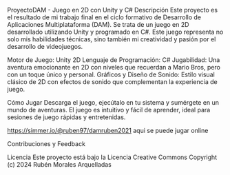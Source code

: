 ProyectoDAM - Juego en 2D con Unity y C#
Descripción
Este proyecto es el resultado de mi trabajo final en el ciclo formativo de Desarrollo de Aplicaciones Multiplataforma (DAM). Se trata de un juego en 2D desarrollado utilizando Unity y programado en C#. Este juego representa no solo mis habilidades técnicas, sino también mi creatividad y pasión por el desarrollo de videojuegos.

Motor de Juego: Unity 2D
Lenguaje de Programación: C#
Jugabilidad: Una aventura emocionante en 2D con niveles que recuerdan a Mario Bros, pero con un toque único y personal.
Gráficos y Diseño de Sonido: Estilo visual clásico de 2D con efectos de sonido que complementan la experiencia de juego.

Cómo Jugar
Descarga el juego, ejecútalo en tu sistema y sumérgete en un mundo de aventuras. El juego es intuitivo y fácil de aprender, ideal para sesiones de juego rápidas y entretenidas.

https://simmer.io/@ruben97/damruben2021 aqui se puede jugar online

Contribuciones y Feedback


Licencia
Este proyecto está bajo la Licencia Creative Commons
Copyright (c) 2024 Rubén Morales Arquelladas

